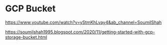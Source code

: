 # GCP Bucket 

https://www.youtube.com/watch?v=yStmKhLvay4&ab_channel=SoumilShah 

https://soumilshah1995.blogspot.com/2020/11/getting-started-with-gcp-storage-bucket.html


